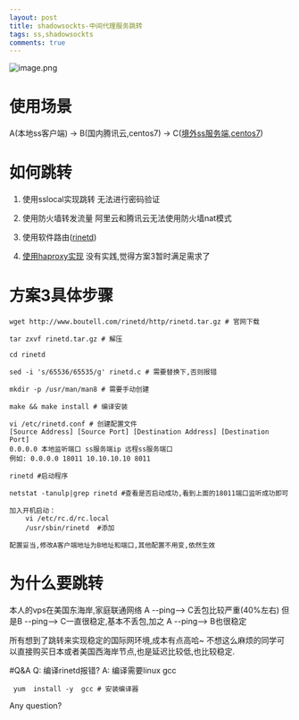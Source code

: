```yaml
---
layout: post
title: shadowsockts-中间代理服务跳转
tags: ss,shadowsockts
comments: true
---
```


![image.png](http://upload-images.jianshu.io/upload_images/5967024-4fddecc5947d1f8c.png?imageMogr2/auto-orient/strip%7CimageView2/2/w/1240)


# 使用场景

A(本地ss客户端) -> B(国内腾讯云,centos7) -> C([境外ss服务端,centos7](https://www.vultr.com/?ref=7131690)) 

# 如何跳转
1. 使用sslocal实现跳转
无法进行密码验证

2. 使用防火墙转发流量
阿里云和腾讯云无法使用防火墙nat模式

3. 使用软件路由([rinetd](https://boutell.com/rinetd/))

4. [使用haproxy实现](https://shadowsocks.be/10.html)
没有实践,觉得方案3暂时满足需求了


# 方案3具体步骤
```
wget http://www.boutell.com/rinetd/http/rinetd.tar.gz # 官网下载

tar zxvf rinetd.tar.gz # 解压

cd rinetd 

sed -i 's/65536/65535/g' rinetd.c # 需要替换下,否则报错

mkdir -p /usr/man/man8 # 需要手动创建

make && make install # 编译安装

vi /etc/rinetd.conf # 创建配置文件
[Source Address] [Source Port] [Destination Address] [Destination Port]
0.0.0.0 本地监听端口 ss服务端ip 远程ss服务端口  
例如: 0.0.0.0 18011 10.10.10.10 8011

rinetd #启动程序

netstat -tanulp|grep rinetd #查看是否启动成功,看到上面的18011端口监听成功即可

加入开机启动：
    vi /etc/rc.d/rc.local
    /usr/sbin/rinetd  #添加

配置妥当,修改A客户端地址为B地址和端口,其他配置不用变,依然生效
```
# 为什么要跳转
本人的vps在美国东海岸,家庭联通网络 
A --ping-->  C丢包比较严重(40%左右)
但是B --ping--> C一直很稳定,基本不丢包,加之 A --ping--> B也很稳定

所有想到了跳转来实现稳定的国际网环境,成本有点高哈~
不想这么麻烦的同学可以直接购买日本或者美国西海岸节点,也是延迟比较低,也比较稳定.


#Q&A
Q: 编译rinetd报错?
A: 编译需要linux gcc
```
 yum  install -y  gcc # 安装编译器
```

Any question?
